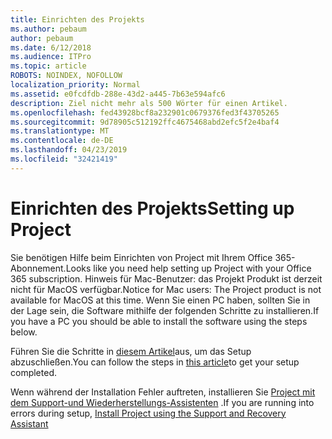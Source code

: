 ```yaml
---
title: Einrichten des Projekts
ms.author: pebaum
author: pebaum
ms.date: 6/12/2018
ms.audience: ITPro
ms.topic: article
ROBOTS: NOINDEX, NOFOLLOW
localization_priority: Normal
ms.assetid: e0fcdfdb-288e-43d2-a445-7b63e594afc6
description: Ziel nicht mehr als 500 Wörter für einen Artikel.
ms.openlocfilehash: fed43928bcf8a232901c0679376fed3f43705265
ms.sourcegitcommit: 9d78905c512192ffc4675468abd2efc5f2e4baf4
ms.translationtype: MT
ms.contentlocale: de-DE
ms.lasthandoff: 04/23/2019
ms.locfileid: "32421419"
---
```

# <a name="setting-up-project"></a><span data-ttu-id="a6ec7-103">Einrichten des Projekts</span><span class="sxs-lookup"><span data-stu-id="a6ec7-103">Setting up Project</span></span>

<span data-ttu-id="a6ec7-104">Sie benötigen Hilfe beim Einrichten von Project mit Ihrem Office 365-Abonnement.</span><span class="sxs-lookup"><span data-stu-id="a6ec7-104">Looks like you need help setting up Project with your Office 365 subscription.</span></span>
<span data-ttu-id="a6ec7-105">Hinweis für Mac-Benutzer: das Projekt Produkt ist derzeit nicht für MacOS verfügbar.</span><span class="sxs-lookup"><span data-stu-id="a6ec7-105">Notice for Mac users: The Project product is not available for MacOS at this time.</span></span> <span data-ttu-id="a6ec7-106">Wenn Sie einen PC haben, sollten Sie in der Lage sein, die Software mithilfe der folgenden Schritte zu installieren.</span><span class="sxs-lookup"><span data-stu-id="a6ec7-106">If you have a PC you should be able to install the software using the steps below.</span></span>
  
<span data-ttu-id="a6ec7-107">Führen Sie die Schritte in [diesem Artikel](https://support.office.com/article/7059249b-d9fe-4d61-ab96-5c5bf435f281.aspx)aus, um das Setup abzuschließen.</span><span class="sxs-lookup"><span data-stu-id="a6ec7-107">You can follow the steps in [this article](https://support.office.com/article/7059249b-d9fe-4d61-ab96-5c5bf435f281.aspx)to get your setup completed.</span></span>
  
<span data-ttu-id="a6ec7-108">Wenn während der Installation Fehler auftreten, installieren Sie [Project mit dem Support-und Wiederherstellungs-Assistenten](https://aka.ms/SaRA-ProjectSetupScenario) .</span><span class="sxs-lookup"><span data-stu-id="a6ec7-108">If you are running into errors during setup, [Install Project using the Support and Recovery Assistant](https://aka.ms/SaRA-ProjectSetupScenario)</span></span>
